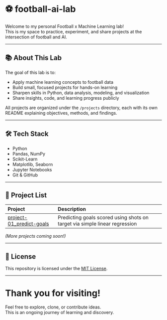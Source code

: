 # ⚽️ football-ai-lab

Welcome to my personal Football x Machine Learning lab!  
This is my space to practice, experiment, and share projects at the intersection of football and AI.

---

## 📚 About This Lab

The goal of this lab is to:

- Apply machine learning concepts to football data
- Build small, focused projects for hands-on learning
- Sharpen skills in Python, data analysis, modeling, and visualization
- Share insights, code, and learning progress publicly

All projects are organized under the `/projects` directory, each with its own README explaining objectives, methods, and findings.

---

## 🛠 Tech Stack

- Python
- Pandas, NumPy
- Scikit-Learn
- Matplotlib, Seaborn
- Jupyter Notebooks
- Git & GitHub

---

## 📂 Project List

| Project | Description |
|:---|:---|
| [project-01_predict-goals](projects/project-01_predict-goals/) | Predicting goals scored using shots on target via simple linear regression |

*(More projects coming soon!)*

---

## 📜 License

This repository is licensed under the [MIT License](LICENSE).

---

# Thank you for visiting!

Feel free to explore, clone, or contribute ideas.  
This is an ongoing journey of learning and discovery.

